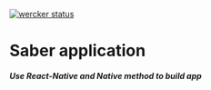 [![wercker status](https://app.wercker.com/status/79fa758adf3791254191708cc019dd98/s/master "wercker status")](https://app.wercker.com/project/byKey/79fa758adf3791254191708cc019dd98)

# Saber application




***Use React-Native and Native method to build app***

